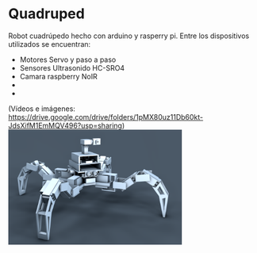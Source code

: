 # Quadruped

Robot cuadrúpedo hecho con arduino y rasperry pi. Entre los dispositivos utilizados se encuentran:
- Motores Servo y paso a paso
- Sensores Ultrasonido HC-SRO4
- Camara raspberry NoIR
-
-

(Vídeos e imágenes: https://drive.google.com/drive/folders/1pMX80uz11Db60kt-JdsXifM1EmMQV496?usp=sharing)
<img src="Documents/sandbox/quad.png" width="350"/>

